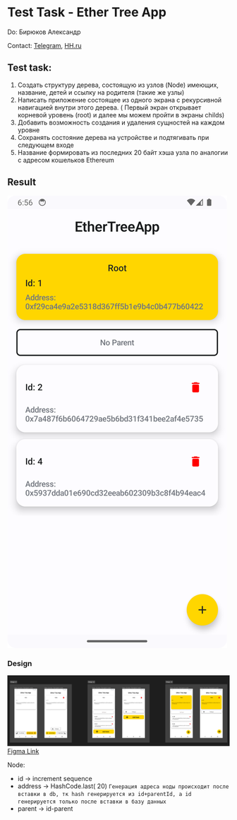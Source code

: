 # Test Task - Ether Tree App

Do: Бирюков Aлександр

Contact: [Telegram](https://t.me/SanyaLn), [HH.ru](https://kazan.hh.ru/resume/c458e78eff0c0dd3760039ed1f7047504d6247)

## Test task:

1. Создать структуру дерева, состоящую из узлов (Node) имеющих, название, детей и ссылку на
   родителя (такие же узлы)
2. Написать приложение состоящее из одного экрана с рекурсивной навигацией внутри этого дерева. (
   Первый экран открывает корневой уровень (root) и далее мы можем пройти в экраны childs)
3. Добавить возможность создания и удаления сущностей на каждом уровне
4. Сохранять состояние дерева на устройстве и подтягивать при следующем входе
5. Название формировать из последних 20 байт хэша узла по аналогии с адресом кошельков Ethereum

## Result

![Result Main Screen Photo](/README/main_screen.png)

### Design

![Figma Design All Version Photo](/README/design.png)
[Figma Link](https://www.figma.com/file/hnhO6euzyY4L1H4HAZNokc/Ether-Tree-App?type=design&node-id=0%3A1&mode=design&t=76dxdPKoT3ZRM5DZ-1)

Node:
- id -> increment sequence
- address -> HashCode.last(
  20) `Генерация адреса ноды происходит после вставки в db, тк hash генерируется из id+parentId, а id генерируется только после вставки в базу данных`
- parent -> id-parent
